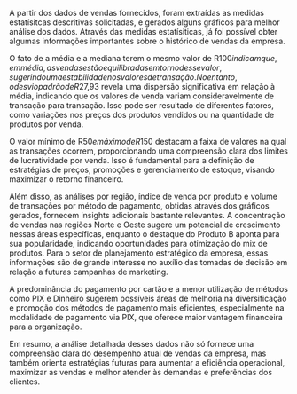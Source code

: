 A partir dos dados de vendas fornecidos, foram extraídas as medidas estatísitcas descritivas solicitadas, e gerados alguns gráficos para melhor análise dos dados. Através das medidas estatísiticas, já foi possível obter algumas informações importantes sobre o histórico de vendas da empresa.

O fato de a média e a mediana terem o mesmo valor de R$100 indicam que, em média, as vendas estão equilibradas em torno desse valor, sugerindo uma estabilidade nos valores de transação. No entanto, o desvio padrão de R$27,93 revela uma dispersão significativa em relação à média, indicando que os valores de venda variam consideravelmente de transação para transação. Isso pode ser resultado de diferentes fatores, como variações nos preços dos produtos vendidos ou na quantidade de produtos por venda.

O valor mínimo de R$50 e máximo de R$150 destacam a faixa de valores na qual as transações ocorrem, proporcionando uma compreensão clara dos limites de lucratividade por venda. Isso é fundamental para a definição de estratégias de preços, promoções e gerenciamento de estoque, visando maximizar o retorno financeiro.

Além disso, as análises por região, índice de venda por produto e volume de transações por método de pagamento, obtidas através dos gráficos gerados, fornecem insights adicionais bastante relevantes. A concentração de vendas nas regiões Norte e Oeste sugere um potencial de crescimento nessas áreas específicas, enquanto o destaque do Produto B aponta para sua popularidade, indicando oportunidades para otimização do mix de produtos. Para o setor de planejamento estratégico da empresa, essas informações são de grande interesse no auxílio das tomadas de decisão em relação a futuras campanhas de marketing.

A predominância do pagamento por cartão e a menor utilização de métodos como PIX e Dinheiro sugerem possíveis áreas de melhoria na diversificação e promoção dos métodos de pagamento mais eficientes, especialmente na modalidade de pagamento via PIX, que oferece maior vantagem financeira para a organização.

Em resumo, a análise detalhada desses dados não só fornece uma compreensão clara do desempenho atual de vendas da empresa, mas também orienta estratégias futuras para aumentar a eficiência operacional, maximizar as vendas e melhor atender às demandas e preferências dos clientes.


